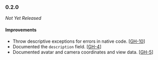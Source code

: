 ### 0.2.0

_Not Yet Released_

#### Improvements

- Throw descriptive exceptions for errors in native code. [[GH-10](https://github.com/GW2Toolbelt/GW2ML/issues/10)]
- Documented the `description` field. [[GH-4](https://github.com/GW2Toolbelt/GW2ML/issues/4)]
- Documented avatar and camera coordinates and view data. [[GH-5](https://github.com/GW2Toolbelt/GW2ML/issues/5)]